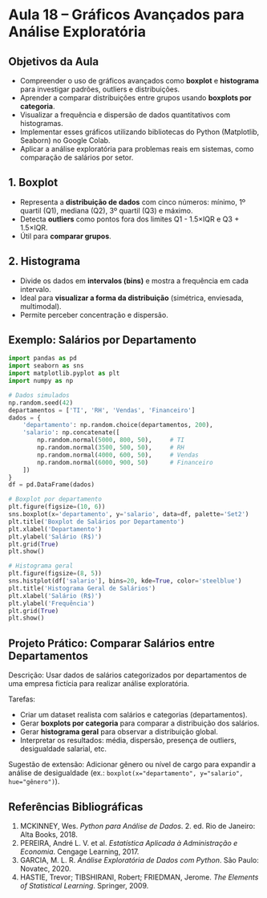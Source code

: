 # Aula 18 – Gráficos Avançados para Análise Exploratória

## Objetivos da Aula

* Compreender o uso de gráficos avançados como **boxplot** e **histograma** para investigar padrões, outliers e distribuições.
* Aprender a comparar distribuições entre grupos usando **boxplots por categoria**.
* Visualizar a frequência e dispersão de dados quantitativos com histogramas.
* Implementar esses gráficos utilizando bibliotecas do Python (Matplotlib, Seaborn) no Google Colab.
* Aplicar a análise exploratória para problemas reais em sistemas, como comparação de salários por setor.



## 1. Boxplot

* Representa a **distribuição de dados** com cinco números: mínimo, 1º quartil (Q1), mediana (Q2), 3º quartil (Q3) e máximo.
* Detecta **outliers** como pontos fora dos limites Q1 - 1.5×IQR e Q3 + 1.5×IQR.
* Útil para **comparar grupos**.

## 2. Histograma

* Divide os dados em **intervalos (bins)** e mostra a frequência em cada intervalo.
* Ideal para **visualizar a forma da distribuição** (simétrica, enviesada, multimodal).
* Permite perceber concentração e dispersão.



## Exemplo: Salários por Departamento

```python
import pandas as pd
import seaborn as sns
import matplotlib.pyplot as plt
import numpy as np

# Dados simulados
np.random.seed(42)
departamentos = ['TI', 'RH', 'Vendas', 'Financeiro']
dados = {
    'departamento': np.random.choice(departamentos, 200),
    'salario': np.concatenate([
        np.random.normal(5000, 800, 50),     # TI
        np.random.normal(3500, 500, 50),     # RH
        np.random.normal(4000, 600, 50),     # Vendas
        np.random.normal(6000, 900, 50)      # Financeiro
    ])
}
df = pd.DataFrame(dados)

# Boxplot por departamento
plt.figure(figsize=(10, 6))
sns.boxplot(x='departamento', y='salario', data=df, palette='Set2')
plt.title('Boxplot de Salários por Departamento')
plt.xlabel('Departamento')
plt.ylabel('Salário (R$)')
plt.grid(True)
plt.show()

# Histograma geral
plt.figure(figsize=(8, 5))
sns.histplot(df['salario'], bins=20, kde=True, color='steelblue')
plt.title('Histograma Geral de Salários')
plt.xlabel('Salário (R$)')
plt.ylabel('Frequência')
plt.grid(True)
plt.show()
```



## Projeto Prático: Comparar Salários entre Departamentos

Descrição:
Usar dados de salários categorizados por departamentos de uma empresa fictícia para realizar análise exploratória.

Tarefas:

* Criar um dataset realista com salários e categorias (departamentos).
* Gerar **boxplots por categoria** para comparar a distribuição dos salários.
* Gerar **histograma geral** para observar a distribuição global.
* Interpretar os resultados: média, dispersão, presença de outliers, desigualdade salarial, etc.

Sugestão de extensão:
Adicionar gênero ou nível de cargo para expandir a análise de desigualdade (ex.: `boxplot(x="departamento", y="salario", hue="gênero")`).



## Referências Bibliográficas

1. MCKINNEY, Wes. *Python para Análise de Dados*. 2. ed. Rio de Janeiro: Alta Books, 2018.
2. PEREIRA, André L. V. et al. *Estatística Aplicada à Administração e Economia*. Cengage Learning, 2017.
3. GARCIA, M. L. R. *Análise Exploratória de Dados com Python*. São Paulo: Novatec, 2020.
4. HASTIE, Trevor; TIBSHIRANI, Robert; FRIEDMAN, Jerome. *The Elements of Statistical Learning*. Springer, 2009.
